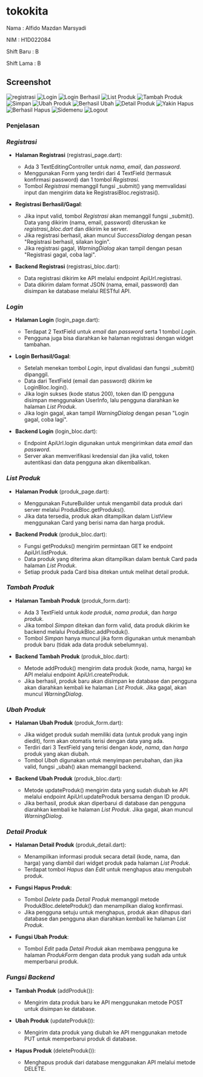 # tokokita

Nama    : Alfido Mazdan Marsyadi

NIM     : H1D022084

Shift Baru : B

Shift Lama : B

## Screenshot


![registrasi](registrasiberhasil.jpg)
![Login](loginui.jpg)
![Login Berhasil](loginberhasil.jpg)
![List Produk](listproduk.jpg)
![Tambah Produk](tambahproduk.jpg)
![Simpan](datasimpan.jpg)
![Ubah Produk](ubahproduk.jpg)
![Berhasil Ubah](berhasildiubah.jpg)
![Detail Produk](detailproduk.jpg)
![Yakin Hapus](yakinhapus.jpg)
![Berhasil Hapus](berhasilhapus.jpg)
![Sidemenu](sidemenu.jpg)
![Logout](logout.jpg)

### Penjelasan

### *Registrasi*
- **Halaman Registrasi** (registrasi_page.dart):
  - Ada 3 TextEditingController untuk *nama*, *email*, dan *password*.
  - Menggunakan Form yang terdiri dari 4 TextField (termasuk konfirmasi password) dan 1 tombol *Registrasi*.
  - Tombol *Registrasi* memanggil fungsi _submit() yang memvalidasi input dan mengirim data ke RegistrasiBloc.registrasi().

- **Registrasi Berhasil/Gagal**:
  - Jika input valid, tombol *Registrasi* akan memanggil fungsi _submit(). Data yang dikirim (nama, email, password) diteruskan ke *registrasi_bloc.dart* dan dikirim ke server.
  - Jika registrasi berhasil, akan muncul *SuccessDialog* dengan pesan "Registrasi berhasil, silakan login".
  - Jika registrasi gagal, *WarningDialog* akan tampil dengan pesan "Registrasi gagal, coba lagi".

- **Backend Registrasi** (registrasi_bloc.dart):
  - Data registrasi dikirim ke API melalui endpoint ApiUrl.registrasi.
  - Data dikirim dalam format JSON (nama, email, password) dan disimpan ke database melalui RESTful API.

### *Login*
- **Halaman Login** (login_page.dart):
  - Terdapat 2 TextField untuk *email* dan *password* serta 1 tombol *Login*.
  - Pengguna juga bisa diarahkan ke halaman registrasi dengan widget tambahan.

- **Login Berhasil/Gagal**:
  - Setelah menekan tombol *Login*, input divalidasi dan fungsi _submit() dipanggil.
  - Data dari TextField (email dan password) dikirim ke LoginBloc.login().
  - Jika login sukses (kode status 200), token dan ID pengguna disimpan menggunakan UserInfo, lalu pengguna diarahkan ke halaman *List Produk*.
  - Jika login gagal, akan tampil *WarningDialog* dengan pesan "Login gagal, coba lagi".

- **Backend Login** (login_bloc.dart):
  - Endpoint ApiUrl.login digunakan untuk mengirimkan data *email* dan *password*.
  - Server akan memverifikasi kredensial dan jika valid, token autentikasi dan data pengguna akan dikembalikan.

### *List Produk*
- **Halaman Produk** (produk_page.dart):
  - Menggunakan FutureBuilder untuk mengambil data produk dari server melalui ProdukBloc.getProduks().
  - Jika data tersedia, produk akan ditampilkan dalam ListView menggunakan Card yang berisi nama dan harga produk.

- **Backend Produk** (produk_bloc.dart):
  - Fungsi getProduks() mengirim permintaan GET ke endpoint ApiUrl.listProduk.
  - Data produk yang diterima akan ditampilkan dalam bentuk Card pada halaman *List Produk*.
  - Setiap produk pada Card bisa ditekan untuk melihat detail produk.

### *Tambah Produk*
- **Halaman Tambah Produk** (produk_form.dart):
  - Ada 3 TextField untuk *kode produk*, *nama produk*, dan *harga produk*.
  - Jika tombol *Simpan* ditekan dan form valid, data produk dikirim ke backend melalui ProdukBloc.addProduk().
  - Tombol *Simpan* hanya muncul jika form digunakan untuk menambah produk baru (tidak ada data produk sebelumnya).

- **Backend Tambah Produk** (produk_bloc.dart):
  - Metode addProduk() mengirim data produk (kode, nama, harga) ke API melalui endpoint ApiUrl.createProduk.
  - Jika berhasil, produk baru akan disimpan ke database dan pengguna akan diarahkan kembali ke halaman *List Produk*. Jika gagal, akan muncul *WarningDialog*.

### *Ubah Produk*
- **Halaman Ubah Produk** (produk_form.dart):
  - Jika widget produk sudah memiliki data (untuk produk yang ingin diedit), form akan otomatis terisi dengan data yang ada.
  - Terdiri dari 3 TextField yang terisi dengan *kode*, *nama*, dan *harga* produk yang akan diubah.
  - Tombol *Ubah* digunakan untuk menyimpan perubahan, dan jika valid, fungsi _ubah() akan memanggil backend.

- **Backend Ubah Produk** (produk_bloc.dart):
  - Metode updateProduk() mengirim data yang sudah diubah ke API melalui endpoint ApiUrl.updateProduk bersama dengan ID produk.
  - Jika berhasil, produk akan diperbarui di database dan pengguna diarahkan kembali ke halaman *List Produk*. Jika gagal, akan muncul *WarningDialog*.

### *Detail Produk*
- **Halaman Detail Produk** (produk_detail.dart):
  - Menampilkan informasi produk secara detail (kode, nama, dan harga) yang diambil dari widget produk pada halaman *List Produk*.
  - Terdapat tombol *Hapus* dan *Edit* untuk menghapus atau mengubah produk.

- **Fungsi Hapus Produk**:
  - Tombol *Delete* pada *Detail Produk* memanggil metode ProdukBloc.deleteProduk() dan menampilkan dialog konfirmasi.
  - Jika pengguna setuju untuk menghapus, produk akan dihapus dari database dan pengguna akan diarahkan kembali ke halaman *List Produk*.

- **Fungsi Ubah Produk**:
  - Tombol *Edit* pada *Detail Produk* akan membawa pengguna ke halaman *ProdukForm* dengan data produk yang sudah ada untuk memperbarui produk.

### *Fungsi Backend*
- **Tambah Produk** (addProduk()):
  - Mengirim data produk baru ke API menggunakan metode POST untuk disimpan ke database.

- **Ubah Produk** (updateProduk()):
  - Mengirim data produk yang diubah ke API menggunakan metode PUT untuk memperbarui produk di database.

- **Hapus Produk** (deleteProduk()):
  - Menghapus produk dari database menggunakan API melalui metode DELETE.

